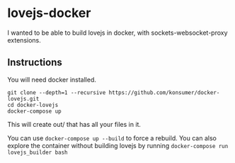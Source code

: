 # lovejs-docker

I wanted to be able to build lovejs in docker, with sockets-websocket-proxy extensions.

## Instructions

You will need docker installed.

```
git clone --depth=1 --recursive https://github.com/konsumer/docker-lovejs.git
cd docker-lovejs
docker-compose up
```

This will create out/ that has all your files in it.

You can use `docker-compose up --build` to force a rebuild. You can also explore the container without building lovejs by running `docker-compose run lovejs_builder bash`
